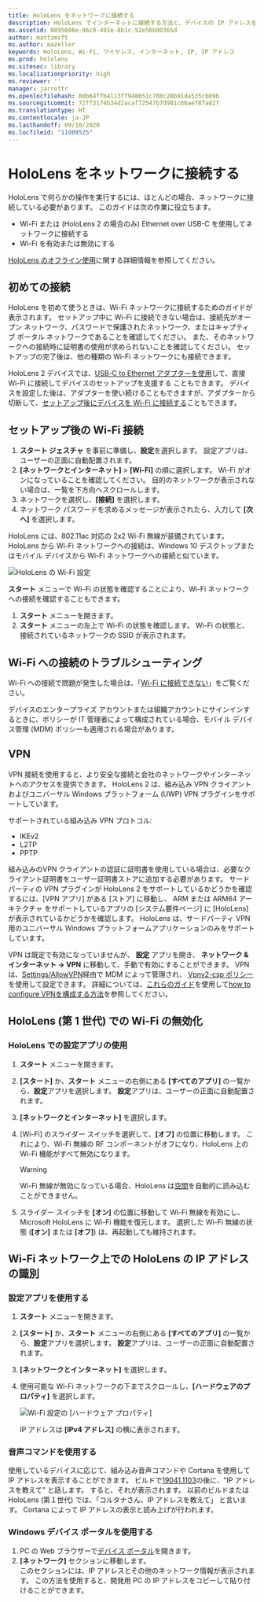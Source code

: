 ```yaml
---
title: HoloLens をネットワークに接続する
description: HoloLens でインターネットに接続する方法と、デバイスの IP アドレスを識別する方法について説明します。
ms.assetid: 0895606e-96c0-491e-8b1c-52e56b00365d
author: mattzmsft
ms.author: mazeller
keywords: HoloLens, Wi-Fi, ワイヤレス, インターネット, IP, IP アドレス
ms.prod: hololens
ms.sitesec: library
ms.localizationpriority: high
ms.reviewer: ''
manager: jarrettr
ms.openlocfilehash: 0db64ffb4113ff948651c708c28b91da535cb09b
ms.sourcegitcommit: 72ff3174b34d2acaf72547b7d981c66aef8fa82f
ms.translationtype: HT
ms.contentlocale: ja-JP
ms.lasthandoff: 09/10/2020
ms.locfileid: "11009525"
---
```

# HoloLens をネットワークに接続する

HoloLens で何らかの操作を実行するには、ほとんどの場合、ネットワークに接続している必要があります。 このガイドは次の作業に役立ちます。

- Wi-Fi または (HoloLens 2 の場合のみ) Ethernet over USB-C を使用してネットワークに接続する
- Wi-Fi を有効または無効にする

[HoloLens のオフライン使用](hololens-offline.md)に関する詳細情報を参照してください。

## 初めての接続

HoloLens を初めて使うときは、Wi-Fi ネットワークに接続するためのガイドが表示されます。 セットアップ中に Wi-Fi に接続できない場合は、接続先がオープン ネットワーク、パスワードで保護されたネットワーク、またはキャプティブ ポータル ネットワークであることを確認してください。 また、そのネットワークへの接続時に証明書の使用が求められないことを確認してください。 セットアップの完了後は、他の種類の Wi-Fi ネットワークにも接続できます。

HoloLens 2 デバイスでは、[USB-C to Ethernet アダプターを使用](hololens-connect-devices.md#hololens-2-connect-usb-c-devices)して、直接 Wi-Fi に接続してデバイスのセットアップを支援する こともできます。 デバイスを設定した後は、アダプターを使い続けることもできますが、アダプターから切断して、[セットアップ後にデバイスを Wi-Fi に接続する](hololens-network.md#connecting-to-wi-fi-after-setup)こともできます。 

## セットアップ後の Wi-Fi 接続

1. **スタート ジェスチャ** を事前に準備し、**設定**を選択します。 設定アプリは、ユーザーの正面に自動配置されます。
1. **[ネットワークとインターネット]** > **[Wi-Fi]** の順に選択します。 Wi-Fi がオンになっていることを確認してください。 目的のネットワークが表示されない場合は、一覧を下方向へスクロールします。
1. ネットワークを選択し、**[接続]** を選択します。
1. ネットワーク パスワードを求めるメッセージが表示されたら、入力して **[次へ]** を選択します。

HoloLens には、802.11ac 対応の 2x2 Wi-Fi 無線が装備されています。 HoloLens から Wi-Fi ネットワークへの接続は、Windows 10 デスクトップまたはモバイル デバイスから Wi-Fi ネットワークへの接続と似ています。

![HoloLens の Wi-Fi 設定](./images/wifi-hololens-600px.jpg)

**スタート** メニューで Wi-Fi の状態を確認することにより、Wi-Fi ネットワークへの接続を確認することもできます。

1. **スタート** メニューを開きます。
1. **スタート** メニューの左上で Wi-Fi の状態を確認します。 Wi-Fi の状態と、接続されているネットワークの SSID が表示されます。

## Wi-Fi への接続のトラブルシューティング

Wi-Fi への接続で問題が発生した場合は、「[Wi-Fi に接続できない](./hololens-faq.md#i-cant-connect-to-wi-fi)」をご覧ください。

デバイスのエンタープライズ アカウントまたは組織アカウントにサインインするときに、ポリシーが IT 管理者によって構成されている場合、モバイル デバイス管理 (MDM) ポリシーも適用される場合があります。

## VPN
VPN 接続を使用すると、より安全な接続と会社のネットワークやインターネットへのアクセスを提供できます。 HoloLens 2 は、組み込み VPN クライアントおよびユニバーサル Windows プラットフォーム (UWP) VPN プラグインをサポートしています。 

サポートされている組み込み VPN プロトコル:
- IKEv2
- L2TP
- PPTP

組み込みのVPN クライアントの認証に証明書を使用している場合は、必要なクライアント証明書をユーザー証明書ストアに追加する必要があります。 サードパーティの VPN プラグインが HoloLens 2 をサポートしているかどうかを確認するには、[VPN アプリ] がある [ストア] に移動し、 ARM または ARM64 アーキテクチャ をサポートしているアプリの [システム要件ページ] に [HoloLens] が表示されているかどうかを確認します。 HoloLens は、サードパーティ VPN 用のユニバーサル Windows プラットフォームアプリケーションのみをサポートしています。

VPN は既定で有効になっていませんが、 **設定** アプリを開き、 **ネットワーク & インターネット -> VPN** に移動して、手動で有効にすることができます。 VPN は、[Settings/AllowVPN](https://docs.microsoft.com/windows/client-management/mdm/policy-csp-settings#settings-allowvpn)経由で MDM によって管理され、  [Vpnv2-csp ポリシー](https://docs.microsoft.com/windows/client-management/mdm/vpnv2-csp)を使用して設定できます。
詳細については、[これらのガイド](https://docs.microsoft.com/windows/security/identity-protection/vpn/vpn-guide)を使用して[how to configure VPNを構成する方法](https://support.microsoft.com/help/20510/windows-10-connect-to-vpn)を参照してください。  

## HoloLens (第 1 世代) での Wi-Fi の無効化

### HoloLens での設定アプリの使用

1. **スタート** メニューを開きます。
1. **[スタート]** か、**スタート** メニューの右側にある **[すべてのアプリ]** の一覧から、**設定**アプリを選択します。 **設定**アプリは、ユーザーの正面に自動配置されます。
1. **[ネットワークとインターネット]** を選択します。
1. [Wi-Fi] のスライダー スイッチを選択して、**[オフ]** の位置に移動します。 これにより、Wi-Fi 無線の RF コンポーネントがオフになり、HoloLens 上の Wi-Fi 機能がすべて無効になります。

    > [!WARNING]
    > Wi-Fi 無線が無効になっている場合、HoloLens は[空間](hololens-spaces.md)を自動的に読み込むことができません。

1. スライダー スイッチを **[オン]** の位置に移動して Wi-Fi 無線を有効にし、Microsoft HoloLens に Wi-Fi 機能を復元します。 選択した Wi-Fi 無線の状態 (**[オン]** または **[オフ]**) は、再起動しても維持されます。

## Wi-Fi ネットワーク上での HoloLens の IP アドレスの識別

### 設定アプリを使用する

1. **スタート** メニューを開きます。
1. **[スタート]** か、**スタート** メニューの右側にある **[すべてのアプリ]** の一覧から、**設定**アプリを選択します。 **設定**アプリは、ユーザーの正面に自動配置されます。
1. **[ネットワークとインターネット]** を選択します。
1. 使用可能な Wi-Fi ネットワークの下までスクロールし、**[ハードウェアのプロパティ]** を選択します。

    ![Wi-Fi 設定の [ハードウェア プロパティ]](./images/wifi-hololens-hwdetails.jpg)

   IP アドレスは **[IPv4 アドレス]** の横に表示されます。

### 音声コマンドを使用する

使用しているデバイスに応じて、組み込み音声コマンドや Cortana を使用して IP アドレスを表示することができます。 ビルドで[19041.1103](hololens-release-notes.md#windows-holographic-version-2004)の後に、"IP アドレスを教えて" と話します。 すると、それが表示されます。 以前のビルドまたは HoloLens (第１世代) では、「コルタナさん、IP アドレスを教えて」 と言います。 Cortana によって IP アドレスの表示と読み上げが行われます。

### Windows デバイス ポータルを使用する

1. PC の Web ブラウザーで[デバイス ポータル](/windows/mixed-reality/using-the-windows-device-portal.md#networking)を開きます。
1. **[ネットワーク]** セクションに移動します。  
   このセクションには、IP アドレスとその他のネットワーク情報が表示されます。 この方法を使用すると、開発用 PC の IP アドレスをコピーして貼り付けることができます。
